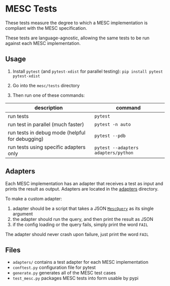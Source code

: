 
# MESC Tests

These tests measure the degree to which a MESC implementation is compliant with the MESC specification.

These tests are language-agnostic, allowing the same tests to be run against each MESC implementation.

## Usage

1. Install `pytest` (and `pytest-xdist` for parallel testing):
`pip install pytest pytest-xdist`

2. Go into the `mesc/tests` directory

3. Then run one of these commands:

|description | command |
| --- | --- |
| run tests | `pytest` |
| run test in parallel (much faster) | `pytest -n auto` |
| run tests in debug mode (helpful for debugging) | `pytest --pdb` |
| run tests using specific adapters only | `pytest --adapters adapters/python` |


## Adapters

Each MESC implementation has an adapter that receives a test as input and prints the result as output. Adapters are located in the [adapters](https://github.com/paradigmxyz/mesc/tree/main/tests/adapters) directory.

To make a custom adapter:
1. adapter should be a script that takes a JSON [`MescQuery`](https://github.com/paradigmxyz/mesc/blob/5cb1086c237f2b38c3a3095466823f3d64a62052/python/mesc/types.py#L115) as its single argument
2. the adapter should run the query, and then print the result as JSON
3. if the config loading or the query fails, simply print the word `FAIL`

The adapter should never crash upon failure, just print the word `FAIL`


## Files
- `adapters/` contains a test adapter for each MESC implementation
- `conftest.py` configuration file for pytest
- `generate.py` generates all of the MESC test cases
- `test_mesc.py` packages MESC tests into form usable by pypi

